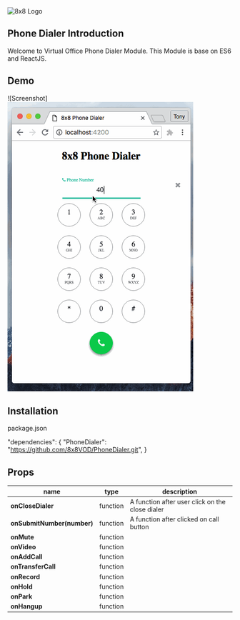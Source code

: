 <img src="https://www.8x8.com/images/logo.png" alt="8x8 Logo" />

## Phone Dialer Introduction
Welcome to Virtual Office Phone Dialer Module.
This Module is base on ES6 and ReactJS.

## Demo
![Screenshot]<img src="https://github.com/8x8VOD/PhoneDialer/blob/master/demos/dialer-ui.gif" alt="demo" />

## Installation
package.json

"dependencies": {
  "PhoneDialer": "https://github.com/8x8VOD/PhoneDialer.git",
}

## Props
name | type | description
-----|------|------------
**onCloseDialer** | function | A function after user click on the close dialer
**onSubmitNumber(number)** | function | A function after clicked on call button
**onMute** | function |
**onVideo** | function |
**onAddCall** | function |  
**onTransferCall** | function |  
**onRecord** | function |  
**onHold** | function |  
**onPark** | function |  
**onHangup** | function |

